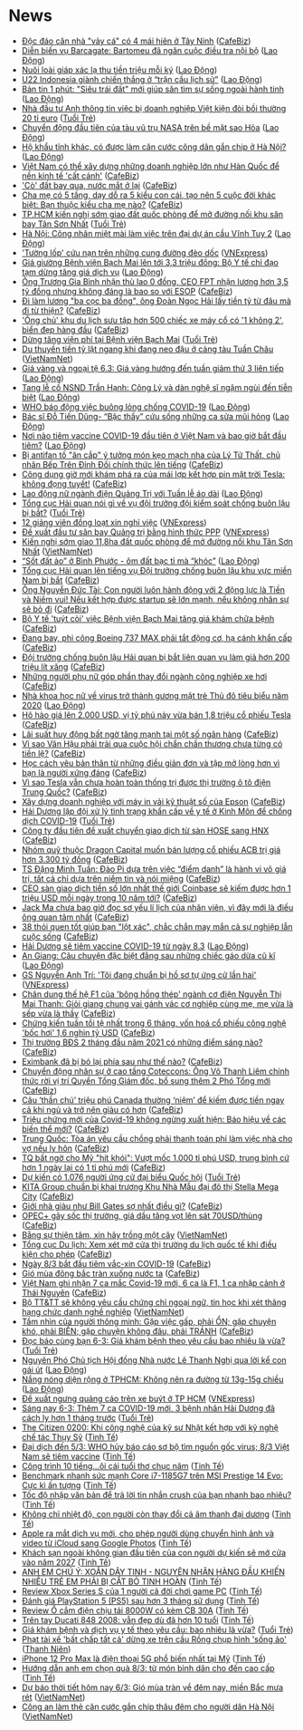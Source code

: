 # News

- [Độc đáo căn nhà "vảy cá" có 4 mái hiên ở Tây Ninh](https://cafebiz.vn/doc-dao-can-nha-vay-ca-co-4-mai-hien-o-tay-ninh-20210306093642629.chn) ([CafeBiz](https://cafebiz.vn))
- [Diễn biến vụ Barcagate: Bartomeu đã ngăn cuộc điều tra nội bộ](https://laodong.vn/bong-da-quoc-te/dien-bien-vu-barcagate-bartomeu-da-ngan-cuoc-dieu-tra-noi-bo-886322.ldo) ([Lao Động](https://laodong.vn))
- [Nuôi loài giáp xác lạ thu tiền triệu mỗi ký](https://laodong.vn/kinh-te/nuoi-loai-giap-xac-la-thu-tien-trieu-moi-ky-886291.ldo) ([Lao Động](https://laodong.vn))
- [U22 Indonesia giành chiến thắng ở “trận cầu lịch sử”](https://laodong.vn/the-thao/u22-indonesia-gianh-chien-thang-o-tran-cau-lich-su-886323.ldo) ([Lao Động](https://laodong.vn))
- [Bản tin 1 phút: &quot;Siêu trái đất&quot; mới giúp săn tìm sự sống ngoài hành tinh](https://laodong.vn/video/ban-tin-1-phut-sieu-trai-dat-moi-giup-san-tim-su-song-ngoai-hanh-tinh-886298.ldo) ([Lao Động](https://laodong.vn))
- [Nhà đầu tư Anh thông tin việc bị doanh nghiệp Việt kiện đòi bồi thường 20 tỉ euro](https://tuoitre.vn/nha-dau-tu-anh-thong-tin-viec-bi-doanh-nghiep-viet-kien-doi-boi-thuong-20-ti-euro-20210306120723056.htm) ([Tuổi Trẻ](https://tuoitre.vn))
- [Chuyển động đầu tiên của tàu vũ trụ NASA trên bề mặt sao Hỏa](https://laodong.vn/the-gioi/chuyen-dong-dau-tien-cua-tau-vu-tru-nasa-tren-be-mat-sao-hoa-886325.ldo) ([Lao Động](https://laodong.vn))
- [Hộ khẩu tỉnh khác, có được làm căn cước công dân gắn chip ở Hà Nội?](https://laodong.vn/phap-luat/ho-khau-tinh-khac-co-duoc-lam-can-cuoc-cong-dan-gan-chip-o-ha-noi-886304.ldo) ([Lao Động](https://laodong.vn))
- [Việt Nam có thể xây dựng những doanh nghiệp lớn như Hàn Quốc để nền kinh tế 'cất cánh'](https://cafebiz.vn/viet-nam-co-the-xay-dung-nhung-doanh-nghiep-lon-nhu-han-quoc-de-nen-kinh-te-cat-canh-20210306121030362.chn) ([CafeBiz](https://cafebiz.vn))
- ['Cò' đất bay qua, nước mắt ở lại](https://cafebiz.vn/co-dat-bay-qua-nuoc-mat-o-lai-20210306120735288.chn) ([CafeBiz](https://cafebiz.vn))
- [Cha mẹ có 5 tầng, dạy dỗ ra 5 kiểu con cái, tạo nên 5 cuộc đời khác biệt: Bạn thuộc kiểu cha mẹ nào?](https://cafebiz.vn/cha-me-co-5-tang-day-do-ra-5-kieu-con-cai-tao-nen-5-cuoc-doi-khac-biet-ban-thuoc-kieu-cha-me-nao-20210305162400188.chn) ([CafeBiz](https://cafebiz.vn))
- [TP.HCM kiến nghị sớm giao đất quốc phòng để mở đường nối khu sân bay Tân Sơn Nhất](https://tuoitre.vn/tphcm-kien-nghi-som-giao-dat-quoc-phong-de-mo-duong-noi-khu-san-bay-tan-son-nhat-20210306105439084.htm) ([Tuổi Trẻ](https://tuoitre.vn))
- [Hà Nội: Công nhân miệt mài làm việc trên đại dự án cầu Vĩnh Tuy 2](https://laodong.vn/xa-hoi/ha-noi-cong-nhan-miet-mai-lam-viec-tren-dai-du-an-cau-vinh-tuy-2-886282.ldo) ([Lao Động](https://laodong.vn))
- ['Tường lốp' cứu nạn trên những cung đường đèo dốc](https://vnexpress.net/tuong-lop-cuu-nan-tren-nhung-cung-duong-deo-doc-4243437.html) ([VNExpress](https://vnexpress.net))
- [Giá giường Bệnh viện Bạch Mai lên tới 3,3 triệu đồng: Bộ Y tế chỉ đạo tạm dừng tăng giá dịch vụ](https://laodong.vn/y-te/gia-giuong-benh-vien-bach-mai-len-toi-33-trieu-dong-bo-y-te-chi-dao-tam-dung-tang-gia-dich-vu-886252.ldo) ([Lao Động](https://laodong.vn))
- [Ông Trương Gia Bình nhận thù lao 0 đồng, CEO FPT nhận lương hơn 3,5 tỷ đồng nhưng không đáng là bao so với ESOP](https://cafebiz.vn/ong-truong-gia-binh-nhan-thu-lao-0-dong-ceo-fpt-nhan-luong-hon-35-ty-dong-nhung-khong-dang-la-bao-so-voi-esop-20210306113444311.chn) ([CafeBiz](https://cafebiz.vn))
- [Đi làm lương "ba cọc ba đồng", ông Đoàn Ngọc Hải lấy tiền tỷ từ đâu mà đi từ thiện?](https://cafebiz.vn/di-lam-luong-ba-coc-ba-dong-ong-doan-ngoc-hai-lay-tien-ty-tu-dau-ma-di-tu-thien-20210306113435942.chn) ([CafeBiz](https://cafebiz.vn))
- ['Ông chủ' khu du lịch sưu tập hơn 500 chiếc xe máy cổ có '1 không 2', biển đẹp hàng đầu](https://cafebiz.vn/ong-chu-khu-du-lich-suu-tap-hon-500-chiec-xe-may-co-co-1-khong-2-bien-dep-hang-dau-20210306113336357.chn) ([CafeBiz](https://cafebiz.vn))
- [Dừng tăng viện phí tại Bệnh viện Bạch Mai](https://tuoitre.vn/dung-tang-vien-phi-tai-benh-vien-bach-mai-20210306112240301.htm) ([Tuổi Trẻ](https://tuoitre.vn))
- [Du thuyền tiền tỷ lật ngang khi đang neo đậu ở cảng tàu Tuần Châu](http://vietnamnet.vn/vn/thoi-su/an-toan-giao-thong/du-thuyen-tien-ty-lat-ngang-khi-dang-neo-dau-o-cang-tau-tuan-chau-717663.html) ([VietNamNet](https://vietnamnet.vn))
- [Giá vàng và ngoại tệ 6.3: Giá vàng hướng đến tuần giảm thứ 3 liên tiếp](https://laodong.vn/video/gia-vang-va-ngoai-te-63-gia-vang-huong-den-tuan-giam-thu-3-lien-tiep-886261.ldo) ([Lao Động](https://laodong.vn))
- [Tang lễ cố NSND Trần Hạnh: Công Lý và dàn nghệ sĩ ngậm ngùi đến tiễn biệt](https://laodong.vn/video/tang-le-co-nsnd-tran-hanh-cong-ly-va-dan-nghe-si-ngam-ngui-den-tien-biet-886279.ldo) ([Lao Động](https://laodong.vn))
- [WHO báo động việc buông lỏng chống COVID-19](https://laodong.vn/the-gioi/who-bao-dong-viec-buong-long-chong-covid-19-886278.ldo) ([Lao Động](https://laodong.vn))
- [Bác sĩ Đỗ Tiến Dũng- “Bậc thầy” cứu sống những ca sửa mũi hỏng](https://laodong.vn/thong-tin-doanh-nghiep/bac-si-do-tien-dung-bac-thay-cuu-song-nhung-ca-sua-mui-hong-886266.ldo) ([Lao Động](https://laodong.vn))
- [Nơi nào tiêm vaccine COVID-19 đầu tiên ở Việt Nam và bao giờ bắt đầu tiêm?](https://laodong.vn/video-thoi-su/noi-nao-tiem-vaccine-covid-19-dau-tien-o-viet-nam-va-bao-gio-bat-dau-tiem-886214.ldo) ([Lao Động](https://laodong.vn))
- [Bị antifan tố "ăn cắp" ý tưởng món kẹo mạch nha của Lý Tử Thất, chủ nhân Bếp Trên Đỉnh Đồi chính thức lên tiếng](https://cafebiz.vn/bi-antifan-to-an-cap-y-tuong-mon-keo-mach-nha-cua-ly-tu-that-chu-nhan-bep-tren-dinh-doi-chinh-thuc-len-tieng-20210306091602999.chn) ([CafeBiz](https://cafebiz.vn))
- [Công dụng giờ mới khám phá ra của mái lợp kết hợp pin mặt trời Tesla: không đọng tuyết!](https://cafebiz.vn/cong-dung-gio-moi-kham-pha-ra-cua-mai-lop-ket-hop-pin-mat-troi-tesla-khong-dong-tuyet-20210306090103723.chn) ([CafeBiz](https://cafebiz.vn))
- [Lao động nữ ngành điện Quảng Trị với Tuần lễ áo dài](https://laodong.vn/photo/lao-dong-nu-nganh-dien-quang-tri-voi-tuan-le-ao-dai-886052.ldo) ([Lao Động](https://laodong.vn))
- [Tổng cục Hải quan nói gì về vụ đội trưởng đội kiểm soát chống buôn lậu bị bắt?](https://tuoitre.vn/tong-cuc-hai-quan-noi-gi-ve-vu-doi-truong-doi-kiem-soat-chong-buon-lau-bi-bat-20210306103805015.htm) ([Tuổi Trẻ](https://tuoitre.vn))
- [12 giảng viên đồng loạt xin nghỉ việc](https://vnexpress.net/12-giang-vien-dong-loat-xin-nghi-viec-4244275.html) ([VNExpress](https://vnexpress.net))
- [Đề xuất đầu tư sân bay Quảng trị bằng hình thức PPP](https://vnexpress.net/de-xuat-dau-tu-san-bay-quang-tri-bang-hinh-thuc-ppp-4244370.html) ([VNExpress](https://vnexpress.net))
- [Kiến nghị sớm giao 11,8ha đất quốc phòng để mở đường nối khu Tân Sơn Nhất](http://vietnamnet.vn/vn/thoi-su/an-toan-giao-thong/kien-nghi-som-giao-11-8ha-dat-quoc-phong-de-mo-duong-noi-khu-tan-son-nhat-717628.html) ([VietNamNet](https://vietnamnet.vn))
- [“Sốt đất ảo” ở Bình Phước - ôm đất bạc tỉ mà “khóc”](https://laodong.vn/bat-dong-san/sot-dat-ao-o-binh-phuoc-om-dat-bac-ti-ma-khoc-886168.ldo) ([Lao Động](https://laodong.vn))
- [Tổng cục Hải quan lên tiếng vụ Đội trưởng chống buôn lậu khu vực miền Nam bị bắt](https://cafebiz.vn/tong-cuc-hai-quan-len-tieng-vu-doi-truong-chong-buon-lau-khu-vuc-mien-nam-bi-bat-20210306104507063.chn) ([CafeBiz](https://cafebiz.vn))
- [Ông Nguyễn Đức Tài: Con người luôn hành động với 2 động lực là Tiền và Niềm vui! Nếu kết hợp được startup sẽ lớn mạnh, nếu không nhân sự sẽ bỏ đi](https://cafebiz.vn/ong-nguyen-duc-tai-con-nguoi-luon-hanh-dong-voi-2-dong-luc-la-tien-va-niem-vui-neu-ket-hop-duoc-startup-se-lon-manh-neu-khong-nhan-su-se-bo-di-20210305162539535.chn) ([CafeBiz](https://cafebiz.vn))
- [Bộ Y tế 'tuýt còi' việc Bệnh viện Bạch Mai tăng giá khám chữa bệnh](https://cafebiz.vn/bo-y-te-tuyt-coi-viec-benh-vien-bach-mai-tang-gia-kham-chua-benh-2021030610434402.chn) ([CafeBiz](https://cafebiz.vn))
- [Đang bay, phi công Boeing 737 MAX phải tắt động cơ, hạ cánh khẩn cấp](https://cafebiz.vn/dang-bay-phi-cong-boeing-737-max-phai-tat-dong-co-ha-canh-khan-cap-20210306104157988.chn) ([CafeBiz](https://cafebiz.vn))
- [Đội trưởng chống buôn lậu Hải quan bị bắt liên quan vụ làm giả hơn 200 triệu lít xăng](https://cafebiz.vn/doi-truong-chong-buon-lau-hai-quan-bi-bat-lien-quan-vu-lam-gia-hon-200-trieu-lit-xang-20210306103905804.chn) ([CafeBiz](https://cafebiz.vn))
- [Những người phụ nữ góp phần thay đổi ngành công nghiệp xe hơi](https://cafebiz.vn/nhung-nguoiphu-nu-gop-phan-thay-doi-nganh-cong-nghiep-xe-hoi-2021030608585532.chn) ([CafeBiz](https://cafebiz.vn))
- [Nhà khoa học nữ về virus trở thành gương mặt trẻ Thủ đô tiêu biểu năm 2020](https://laodong.vn/video/nha-khoa-hoc-nu-ve-virus-tro-thanh-guong-mat-tre-thu-do-tieu-bieu-nam-2020-885943.ldo) ([Lao Động](https://laodong.vn))
- [Hô hào giá lên 2.000 USD, vị tỷ phú này vừa bán 1,8 triệu cổ phiếu Tesla](https://cafebiz.vn/ho-hao-gia-len-2000-usd-vi-ty-phu-nay-vua-ban-18-trieu-co-phieu-tesla-20210306085006306.chn) ([CafeBiz](https://cafebiz.vn))
- [Lãi suất huy động bất ngờ tăng mạnh tại một số ngân hàng](https://cafebiz.vn/lai-suat-huy-dong-bat-ngo-tang-manh-tai-mot-so-ngan-hang-20210306101916016.chn) ([CafeBiz](https://cafebiz.vn))
- [Vì sao Văn Hậu phải trải qua cuộc hội chẩn chấn thương chưa từng có tiền lệ?](https://cafebiz.vn/vi-sao-van-hau-phai-trai-qua-cuoc-hoi-chan-chan-thuong-chua-tung-co-tien-le-20210306101805118.chn) ([CafeBiz](https://cafebiz.vn))
- [Học cách yêu bản thân từ những điều giản đơn và tập mở lòng hơn vì bạn là người xứng đáng](https://cafebiz.vn/hoc-cach-yeu-ban-than-tu-nhung-dieu-gian-don-va-tap-mo-long-hon-vi-ban-la-nguoi-xung-dang-2021030511024527.chn) ([CafeBiz](https://cafebiz.vn))
- [Vì sao Tesla vẫn chưa hoàn toàn thống trị được thị trường ô tô điện Trung Quốc?](https://cafebiz.vn/vi-sao-tesla-van-chua-hoan-toan-thong-tri-duoc-thi-truong-o-to-dien-trung-quoc-20210306085445118.chn) ([CafeBiz](https://cafebiz.vn))
- [Xây dựng doanh nghiệp với máy in vải kỹ thuật số của Epson](https://cafebiz.vn/xay-dung-doanh-nghiep-voi-may-in-vai-ky-thuat-so-cua-epson-20210305160429703.chn) ([CafeBiz](https://cafebiz.vn))
- [Hải Dương lập đội xử lý tình trạng khẩn cấp về y tế ở Kinh Môn để chống dịch COVID-19](https://tuoitre.vn/hai-duong-lap-doi-xu-ly-tinh-trang-khan-cap-ve-y-te-o-kinh-mon-de-chong-dich-covid-19-20210306093524029.htm) ([Tuổi Trẻ](https://tuoitre.vn))
- [Công ty đầu tiên đề xuất chuyển giao dịch từ sàn HOSE sang HNX](https://cafebiz.vn/cong-ty-dau-tien-de-xuat-chuyen-giao-dich-tu-san-hose-sang-hnx-20210306095350812.chn) ([CafeBiz](https://cafebiz.vn))
- [Nhóm quỹ thuộc Dragon Capital muốn bán lượng cổ phiếu ACB trị giá hơn 3.300 tỷ đồng](https://cafebiz.vn/nhom-quy-thuoc-dragon-capital-muon-ban-luong-co-phieu-acb-tri-gia-hon-3300-ty-dong-20210306093306238.chn) ([CafeBiz](https://cafebiz.vn))
- [TS Đặng Minh Tuấn: Đào Pi dựa trên việc “điểm danh” là hành vi vô giá trị, tất cả chỉ dựa trên niềm tin và nói miệng](https://cafebiz.vn/ts-dang-minh-tuan-dao-pi-dua-tren-viec-diem-danh-la-hanh-vi-vo-gia-tri-tat-ca-chi-dua-tren-niem-tin-va-noi-mieng-20210306075515749.chn) ([CafeBiz](https://cafebiz.vn))
- [CEO sàn giao dịch tiền số lớn nhất thế giới Coinbase sẽ kiếm được hơn 1 triệu USD mỗi ngày trong 10 năm tới?](https://cafebiz.vn/ceo-san-giao-dich-tien-so-lon-nhat-the-gioi-coinbase-se-kiem-duoc-hon-1-trieu-usd-moi-ngay-trong-10-nam-toi-20210306093949589.chn) ([CafeBiz](https://cafebiz.vn))
- [Jack Ma chưa bao giờ đọc sơ yếu lí lịch của nhân viên, vì đây mới là điều ông quan tâm nhất](https://cafebiz.vn/jack-ma-chua-bao-gio-doc-so-yeu-li-lich-cua-nhan-vien-vi-day-moi-la-dieu-ong-quan-tam-nhat-20210306085648541.chn) ([CafeBiz](https://cafebiz.vn))
- [38 thói quen tốt giúp bạn "lột xác", chắc chắn may mắn cả sự nghiệp lẫn cuộc sống](https://cafebiz.vn/38-thoi-quen-tot-giup-ban-lot-xac-chac-chan-may-man-ca-su-nghiep-lan-cuoc-song-20210302160706786.chn) ([CafeBiz](https://cafebiz.vn))
- [Hải Dương sẽ tiêm vaccine COVID-19 từ ngày 8.3](https://laodong.vn/y-te/hai-duong-se-tiem-vaccine-covid-19-tu-ngay-83-886235.ldo) ([Lao Động](https://laodong.vn))
- [An Giang: Câu chuyện đặc biệt đằng sau những chiếc gáo dừa cũ kĩ](https://laodong.vn/photo/an-giang-cau-chuyen-dac-biet-dang-sau-nhung-chiec-gao-dua-cu-ki-885932.ldo) ([Lao Động](https://laodong.vn))
- [GS Nguyễn Anh Trí: 'Tôi đang chuẩn bị hồ sơ tự ứng cử lần hai'](https://vnexpress.net/gs-nguyen-anh-tri-toi-dang-chuan-bi-ho-so-tu-ung-cu-lan-hai-4243958.html) ([VNExpress](https://vnexpress.net))
- [Chân dung thế hệ F1 của 'bông hồng thép' ngành cơ điện Nguyễn Thị Mai Thanh: Giỏi giang chung vai gánh vác cơ nghiệp cùng mẹ, mẹ vừa là sếp vừa là thầy](https://cafebiz.vn/chan-dung-the-he-f1-cua-bong-hong-thep-nganh-co-dien-nguyen-thi-mai-thanh-gioi-giang-chung-vai-ganh-vac-co-nghiep-cung-me-me-vua-la-sep-vua-la-thay-20210304140233733.chn) ([CafeBiz](https://cafebiz.vn))
- [Chứng kiến tuần tồi tệ nhất trong 6 tháng, vốn hoá cổ phiếu công nghệ 'bốc hơi' 1,6 nghìn tỷ USD](https://cafebiz.vn/chung-kien-tuan-toi-te-nhat-trong-6-thang-von-hoa-co-phieu-cong-nghe-boc-hoi-16-nghin-ty-usd-20210306084728402.chn) ([CafeBiz](https://cafebiz.vn))
- [Thị trường BĐS 2 tháng đầu năm 2021 có những điểm sáng nào?](https://cafebiz.vn/thi-truong-bds-2-thang-dau-nam-2021-co-nhung-diem-sang-nao-20210306084204379.chn) ([CafeBiz](https://cafebiz.vn))
- [Eximbank đã bị bỏ lại phía sau như thế nào?](https://cafebiz.vn/eximbank-da-bi-bo-lai-phia-sau-nhu-the-nao-20210306083909827.chn) ([CafeBiz](https://cafebiz.vn))
- [Chuyển động nhân sự ở cao tầng Coteccons: Ông Võ Thanh Liêm chính thức rời vị trí Quyền Tổng Giám đốc, bổ sung thêm 2 Phó Tổng mới](https://cafebiz.vn/chuyen-dong-nhan-su-o-cao-tang-coteccons-ong-vo-thanh-liem-chinh-thuc-roi-vi-tri-quyen-tong-giam-doc-bo-sung-them-2-pho-tong-moi-20210305174851277.chn) ([CafeBiz](https://cafebiz.vn))
- [Câu ‘thần chú’ triệu phú Canada thường ‘niệm’ để kiếm được tiền ngay cả khi ngủ và trở nên giàu có hơn](https://cafebiz.vn/cau-than-chu-trieu-phu-canada-thuong-niem-de-kiem-duoc-tien-ngay-ca-khi-ngu-va-tro-nen-giau-co-hon-20210305172918755.chn) ([CafeBiz](https://cafebiz.vn))
- [Triệu chứng mới của Covid-19 không ngừng xuất hiện: Báo hiệu về các biến thể mới?](https://cafebiz.vn/trieu-chung-moi-cua-covid-19-khong-ngung-xuat-hien-bao-hieu-ve-cac-bien-the-moi-20210306081910886.chn) ([CafeBiz](https://cafebiz.vn))
- [Trung Quốc: Tòa án yêu cầu chồng phải thanh toán phí làm việc nhà cho vợ nếu ly hôn](https://cafebiz.vn/toa-an-yeu-cau-dan-ong-phai-thanh-toan-phi-lam-viec-nha-cho-vo-cu-neu-ly-hon-20210305211956695.chn) ([CafeBiz](https://cafebiz.vn))
- [TQ bất ngờ cho Mỹ "hít khói": Vượt mốc 1.000 tỉ phú USD, trung bình cứ hơn 1 ngày lại có 1 tỉ phú mới](https://cafebiz.vn/tq-bat-ngo-cho-my-hit-khoi-vuot-moc-1000-ti-phu-usd-trung-binh-cu-hon-1-ngay-lai-co-1-ti-phu-moi-2021030608161749.chn) ([CafeBiz](https://cafebiz.vn))
- [Dự kiến có 1.076 người ứng cử đại biểu Quốc hội](https://tuoitre.vn/du-kien-co-1-076-nguoi-ung-cu-dai-bieu-quoc-hoi-20210305115651395.htm) ([Tuổi Trẻ](https://tuoitre.vn))
- [KITA Group chuẩn bị khai trương Khu Nhà Mẫu đại đô thị Stella Mega City](https://cafebiz.vn/kita-group-chuan-bi-khai-truong-khu-nha-mau-dai-do-thi-stella-mega-city-20210306083503217.chn) ([CafeBiz](https://cafebiz.vn))
- [Giới nhà giàu như Bill Gates sợ nhất điều gì?](https://cafebiz.vn/gioi-nha-giau-nhu-bill-gates-so-nhat-dieu-gi-20210305145912424.chn) ([CafeBiz](https://cafebiz.vn))
- [OPEC+ gây sốc thị trường, giá dầu tăng vọt lên sát 70USD/thùng](https://cafebiz.vn/opec-gay-soc-thi-truong-gia-dau-tang-vot-len-sat-70usd-thung-20210306075448938.chn) ([CafeBiz](https://cafebiz.vn))
- [Bằng sự thiện tâm, xin hãy trồng một cây](http://vietnamnet.vn/vn/thoi-su/bang-su-thien-tam-xin-hay-trong-mot-cay-717607.html) ([VietNamNet](https://vietnamnet.vn))
- [Tổng cục Du lịch: Xem xét mở cửa thị trường du lịch quốc tế khi điều kiện cho phép](https://cafebiz.vn/tong-cuc-du-lich-xem-xet-mo-cua-thi-truong-du-lich-quoc-te-khi-dieu-kien-cho-phep-20210306075203518.chn) ([CafeBiz](https://cafebiz.vn))
- [Ngày 8/3 bắt đầu tiêm vắc-xin COVID-19](https://cafebiz.vn/ngay-8-3-bat-dau-tiem-vac-xin-covid-19-202103060749031.chn) ([CafeBiz](https://cafebiz.vn))
- [Gió mùa đông bắc tràn xuống nước ta](https://cafebiz.vn/gio-mua-dong-bac-tran-xuong-nuoc-ta-20210306074639609.chn) ([CafeBiz](https://cafebiz.vn))
- [Việt Nam ghi nhận 7 ca mắc Covid-19 mới, 6 ca là F1, 1 ca nhập cảnh ở Thái Nguyên](https://cafebiz.vn/viet-nam-ghi-nhan-7-ca-mac-covid-19-moi-6-ca-la-f1-1-ca-nhap-canh-o-thai-nguyen-20210306074309062.chn) ([CafeBiz](https://cafebiz.vn))
- [Bộ TT&TT sẽ không yêu cầu chứng chỉ ngoại ngữ, tin học khi xét thăng hạng chức danh nghề nghiệp](http://vietnamnet.vn/vn/thoi-su/bo-tt-tt-se-khong-yeu-cau-chung-chi-ngoai-ngu-tin-hoc-khi-xet-thang-hang-chuc-danh-nghe-nghiep-717602.html) ([VietNamNet](https://vietnamnet.vn))
- [Tầm nhìn của người thông minh: Gặp việc gấp, phải ỔN; gặp chuyện khó, phải BIẾN; gặp chuyện không đâu, phải TRÁNH](https://cafebiz.vn/tam-nhin-cua-nguoi-thong-minh-gap-viec-gap-phai-on-gap-chuyen-kho-phai-bien-gap-chuyen-khong-dau-phai-tranh-20210305211528235.chn) ([CafeBiz](https://cafebiz.vn))
- [Đọc báo cùng bạn 6-3: Giá khám bệnh theo yêu cầu bao nhiêu là vừa?](https://tuoitre.vn/doc-bao-cung-ban-6-3-gia-kham-benh-theo-yeu-cau-bao-nhieu-la-vua-2021030604280624.htm) ([Tuổi Trẻ](https://tuoitre.vn))
- [Nguyên Phó Chủ tịch Hội đồng Nhà nước Lê Thanh Nghị qua lời kể con gái út](https://laodong.vn/emagazine/nguyen-pho-chu-tich-hoi-dong-nha-nuoc-le-thanh-nghi-qua-loi-ke-con-gai-ut-885748.ldo) ([Lao Động](https://laodong.vn))
- [Nắng nóng diện rộng ở TPHCM: Không nên ra đường từ 13g-15g chiều](https://laodong.vn/suc-khoe/nang-nong-dien-rong-o-tphcm-khong-nen-ra-duong-tu-13g-15g-chieu-886060.ldo) ([Lao Động](https://laodong.vn))
- [Đề xuất ngưng quảng cáo trên xe buýt ở TP HCM](https://vnexpress.net/de-xuat-ngung-quang-cao-tren-xe-buyt-o-tp-hcm-4244251.html) ([VNExpress](https://vnexpress.net))
- [Sáng nay 6-3: Thêm 7 ca COVID-19 mới, 3 bệnh nhân Hải Dương đã cách ly hơn 1 tháng trước](https://tuoitre.vn/sang-nay-6-3-them-7-ca-covid-19-moi-3-benh-nhan-hai-duong-da-cach-ly-hon-1-thang-truoc-20210306061041537.htm) ([Tuổi Trẻ](https://tuoitre.vn))
- [The Citizen 0200: Khi công nghệ của kỹ sư Nhật kết hợp với kỹ nghệ chế tác Thụy Sỹ](https://tinhte.vn/thread/the-citizen-0200-khi-cong-nghe-cua-ky-su-nhat-ket-hop-voi-ky-nghe-che-tac-thuy-sy.3288404/) ([Tinh Tế](https://tinhte.vn))
- [Đại dịch đến 5/3: WHO hủy báo cáo sơ bộ tìm nguồn gốc virus; 8/3 Việt Nam sẽ tiêm vaccine](https://tinhte.vn/thread/dai-dich-den-5-3-who-huy-bao-cao-so-bo-tim-nguon-goc-virus-8-3-viet-nam-se-tiem-vaccine.3288121/) ([Tinh Tế](https://tinhte.vn))
- [Công trình 10 tiếng...ôi cái tuổi thơ chục năm](https://tinhte.vn/thread/cong-trinh-10-tieng-oi-cai-tuoi-tho-chuc-nam.3278328/) ([Tinh Tế](https://tinhte.vn))
- [Benchmark nhanh sức mạnh Core i7-1185G7 trên MSI Prestige 14 Evo: Cực kì ấn tượng](https://tinhte.vn/thread/benchmark-nhanh-suc-manh-core-i7-1185g7-tren-msi-prestige-14-evo-cuc-ki-an-tuong.3288281/) ([Tinh Tế](https://tinhte.vn))
- [Tốc độ nhập văn bản để trả lời tin nhắn crush của bạn nhanh bao nhiêu?](https://tinhte.vn/thread/toc-do-nhap-van-ban-de-tra-loi-tin-nhan-crush-cua-ban-nhanh-bao-nhieu.3287426/) ([Tinh Tế](https://tinhte.vn))
- [Không chỉ nhiệt độ, con người còn thay đổi cả âm thanh đại dương](https://tinhte.vn/thread/khong-chi-nhiet-do-con-nguoi-con-thay-doi-ca-am-thanh-dai-duong.3287432/) ([Tinh Tế](https://tinhte.vn))
- [Apple ra mắt dịch vụ mới, cho phép người dùng chuyển hình ảnh và video từ iCloud sang Google Photos](https://tinhte.vn/thread/apple-ra-mat-dich-vu-moi-cho-phep-nguoi-dung-chuyen-hinh-anh-va-video-tu-icloud-sang-google-photos.3287178/) ([Tinh Tế](https://tinhte.vn))
- [Khách sạn ngoài không gian đầu tiên của con người dự kiến sẽ mở cửa vào năm 2027](https://tinhte.vn/thread/khach-san-ngoai-khong-gian-dau-tien-cua-con-nguoi-du-kien-se-mo-cua-vao-nam-2027.3287968/) ([Tinh Tế](https://tinhte.vn))
- [ANH EM CHÚ Ý: XOẮN DÂY TINH - NGUYÊN NHÂN HÀNG ĐẦU KHIẾN NHIỀU TRẺ EM PHẢI BỊ CẮT BỎ TINH HOÀN](https://tinhte.vn/thread/anh-em-chu-y-xoan-day-tinh-nguyen-nhan-hang-dau-khien-nhieu-tre-em-phai-bi-cat-bo-tinh-hoan.3288227/) ([Tinh Tế](https://tinhte.vn))
- [Review Xbox Series S của 1 người cả đời chơi game PC](https://tinhte.vn/thread/review-xbox-series-s-cua-1-nguoi-ca-doi-choi-game-pc.3287935/) ([Tinh Tế](https://tinhte.vn))
- [Đánh giá PlayStation 5 (PS5) sau hơn 3 tháng sử dụng](https://tinhte.vn/thread/danh-gia-playstation-5-ps5-sau-hon-3-thang-su-dung.3287689/) ([Tinh Tế](https://tinhte.vn))
- [Review Ổ cắm điện chịu tải 8000W có kèm CB 30A](https://tinhte.vn/thread/review-o-cam-dien-chiu-tai-8000w-co-kem-cb-30a.3288365/) ([Tinh Tế](https://tinhte.vn))
- [Trên tay Ducati 848 2008: vẫn đẹp dù đã hơn 10 tuổi](https://tinhte.vn/thread/tren-tay-ducati-848-2008-van-dep-du-da-hon-10-tuoi.3286676/) ([Tinh Tế](https://tinhte.vn))
- [Giá khám bệnh và dịch vụ y tế theo yêu cầu: bao nhiêu là vừa?](https://tuoitre.vn/gia-kham-benh-va-dich-vu-y-te-theo-yeu-cau-bao-nhieu-la-vua-20210305221309605.htm) ([Tuổi Trẻ](https://tuoitre.vn))
- [Phạt tài xế 'bất chấp tất cả' dừng xe trên cầu Rồng chụp hình 'sống ảo'](https://thanhnien.vn/thoi-su/phat-tai-xe-bat-chap-tat-ca-dung-xe-tren-cau-rong-chup-hinh-song-ao-1350318.html) ([Thanh Niên](https://thanhnien.vn))
- [iPhone 12 Pro Max là điện thoại 5G phổ biến nhất tại Mỹ](https://tinhte.vn/thread/iphone-12-pro-max-la-dien-thoai-5g-pho-bien-nhat-tai-my.3278465/) ([Tinh Tế](https://tinhte.vn))
- [Hướng dẫn anh em chọn quà 8/3: từ món bình dân cho đến cao cấp](https://tinhte.vn/thread/huong-dan-anh-em-chon-qua-8-3-tu-mon-binh-dan-cho-den-cao-cap.3287423/) ([Tinh Tế](https://tinhte.vn))
- [Dự báo thời tiết hôm nay 6/3: Gió mùa tràn về đêm nay, miền Bắc mưa rét](http://vietnamnet.vn/vn/thoi-su/du-bao-thoi-tiet-hom-nay-6-3-gio-mua-tran-ve-dem-nay-mien-bac-mua-ret-717529.html) ([VietNamNet](https://vietnamnet.vn))
- [Công an làm thẻ căn cước gắn chíp thâu đêm cho người dân Hà Nội](http://vietnamnet.vn/vn/thoi-su/cong-an-lam-the-can-cuoc-gan-chip-thau-dem-cho-nguoi-dan-ha-noi-717393.html) ([VietNamNet](https://vietnamnet.vn))

